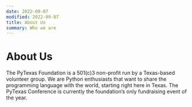 ```yaml
---
date: 2022-09-07
modified: 2022-09-07
title: About Us
summary: Who we are
---
```

# About Us
The PyTexas Foundation is a 501(c)3 non-profit run by a Texas-based volunteer group. We are Python enthusiasts that want to share the programming language with the world, starting right here in Texas. The PyTexas Conference is currently the foundation’s only fundraising event of the year.